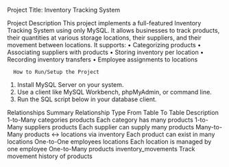 Project Title:
Inventory Tracking System

Project Description
This project implements a full-featured Inventory Tracking System using only MySQL. It allows businesses to track products, their quantities at various storage locations, their suppliers, and their movement between locations. It supports:
•	Categorizing products
•	Associating suppliers with products
•	Storing inventory per location
•	Recording inventory transfers
•	Employee assignments to locations

      How to Run/Setup the Project
1.	Install MySQL Server on your system.
2.	Use a client like MySQL Workbench, phpMyAdmin, or command line.
3.	Run the SQL script below in your database client.


Relationships Summary
Relationship Type	From Table	To Table	Description
1-to-Many	categories	products	Each category has many products
1-to-Many	suppliers	products	Each supplier can supply many products
Many-to-Many	products ↔ locations	via inventory	Each product can exist in many locations
One-to-One	employees	locations	Each location is managed by one employee
One-to-Many	products	inventory_movements	Track movement history of products







 

